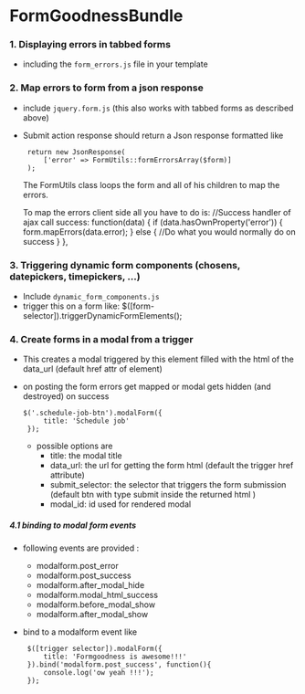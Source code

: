 FormGoodnessBundle
==================

### 1. Displaying errors in tabbed forms
 - including the ```form_errors.js``` file in your template 
 
### 2.  Map errors to form from a json response
 - include ```jquery.form.js``` (this also works with tabbed forms as described above) 
 - Submit action response should return a Json response formatted like 
    
        return new JsonResponse(
            ['error' => FormUtils::formErrorsArray($form)]
        );

    The FormUtils class loops the form and all of his children to map the errors.
    
    To map the errors client side all you have to do is: 
        //Success handler of ajax call
        success: function(data) {
            if (data.hasOwnProperty('error')) {
                form.mapErrors(data.error);
            } else {
                //Do what you would normally do on success 
            }
        },

### 3. Triggering dynamic form components (chosens, datepickers, timepickers, ...)
 - Include ```dynamic_form_components.js```
 - trigger this on a form like: 
        $([form-selector]).triggerDynamicFormElements();

### 4. Create forms in a modal from a trigger
 - This creates a modal triggered by this element filled with the html of the data_url (default href attr of element)
 - on posting the form errors get mapped or modal gets hidden (and destroyed) on success
 
       $('.schedule-job-btn').modalForm({
            title: 'Schedule job'
        }); 
    - possible options are 
        - title: the modal title
        - data_url: the url for getting the form html (default the trigger href attribute)
        - submit_selector: the selector that triggers the form submission (default btn with type submit inside the returned html )
        - modal_id: id used for rendered modal
    

##### 4.1 binding to modal form events 
 - following events are provided : 
    - modalform.post_error
    - modalform.post_success
    - modalform.after_modal_hide
    - modalform.modal_html_success
    - modalform.before_modal_show
    - modalform.after_modal_show
 
 - bind to a modalform event like 
 
        $([trigger selector]).modalForm({
            title: 'Formgoodness is awesome!!!'
        }).bind('modalform.post_success', function(){
            console.log('ow yeah !!!');
        });
